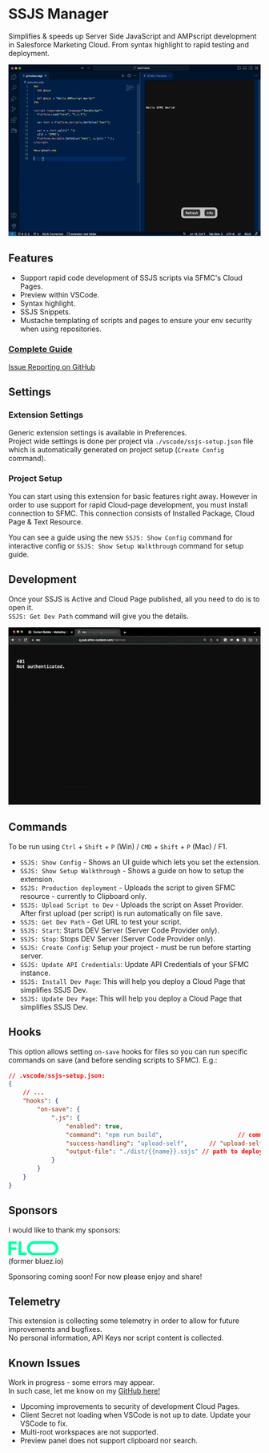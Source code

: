 # SSJS Manager

Simplifies & speeds up Server Side JavaScript and AMPscript development in Salesforce Marketing Cloud.
From syntax highlight to rapid testing and deployment.

![SSJS Manager Preview](https://raw.githubusercontent.com/FiB3/ssjs-vsc/main/images/ssjs-vsc-demo2.0.gif)

## Features

- Support rapid code development of SSJS scripts via SFMC's Cloud Pages.
- Preview within VSCode.
- Syntax highlight.
- SSJS Snippets.
- Mustache templating of scripts and pages to ensure your env security when using repositories.

### [Complete Guide](https://fibworks.com/ssjs-vsc)
[Issue Reporting on GitHub](https://github.com/FiB3/ssjs-vsc/issues)

## Settings

### Extension Settings

Generic extension settings is available in Preferences.  
Project wide settings is done per project via `./vscode/ssjs-setup.json` file which is automatically generated on project setup (`Create Config` command).

### Project Setup

You can start using this extension for basic features right away. However in order to use support for rapid Cloud-page development, you must install connection to SFMC. This connection consists of Installed Package, Cloud Page & Text Resource.

You can see a guide using the new `SSJS: Show Config` command for interactive config or `SSJS: Show Setup Walkthrough` command for setup guide.

## Development

Once your SSJS is Active and Cloud Page published, all you need to do is to open it.  
`SSJS: Get Dev Path` command will give you the details.

![SSJS Manager](https://raw.githubusercontent.com/FiB3/ssjs-vsc/main/images/ssjs-vsc-demo1.2.gif)

## Commands

To be run using `Ctrl` + `Shift` + `P` (Win) / `CMD` + `Shift` + `P` (Mac) / F1.

- `SSJS: Show Config` - Shows an UI guide which lets you set the extension.
- `SSJS: Show Setup Walkthrough` - Shows a guide on how to setup the extension.
- `SSJS: Production deployment` - Uploads the script to given SFMC resource - currently to Clipboard only.
- `SSJS: Upload Script to Dev` - Uploads the script on Asset Provider. After first upload (per script) is run automatically on file save.
- `SSJS: Get Dev Path` - Get URL to test your script.
- `SSJS: Start`: Starts DEV Server (Server Code Provider only).
- `SSJS: Stop`: Stops DEV Server (Server Code Provider only).
- `SSJS: Create Config`: Setup your project - must be run before starting server.
- `SSJS: Update API Credentials`: Update API Credentials of your SFMC instance.
- `SSJS: Install Dev Page`: This will help you deploy a Cloud Page that simplifies SSJS Dev.
- `SSJS: Update Dev Page`: This will help you deploy a Cloud Page that simplifies SSJS Dev.

## Hooks

This option allows setting `on-save` hooks for files so you can run specific commands on save (and before sending scripts to SFMC). E.g.:
```json
// .vscode/ssjs-setup.json:
{
	// ...
	"hooks": {
		"on-save": {
			".js": {
				"enabled": true, 											// is hook enabled?
				"command": "npm run build", 					// command to run
				"success-handling": "upload-self",		// "upload-self", "upload-output", "none"
				"output-file": "./dist/{{name}}.ssjs" // path to deploy, from workspace root
			}
		}
	}
}
```

## Sponsors

I would like to thank my sponsors:

[![FLO](https://raw.githubusercontent.com/FiB3/ssjs-vsc/main/images/flo.png "FLO Logo")](https://www.weareflo.com/)  
(former bluez.io)

Sponsoring coming soon! For now please enjoy and share!

## Telemetry

This extension is collecting some telemetry in order to allow for future improvements and bugfixes.  
No personal information, API Keys nor script content is collected.

## Known Issues

Work in progress - some errors may appear.  
In such case, let me know on my [GitHub here!](https://github.com/fib3/ssjs-vsc/issues)

- Upcoming improvements to security of development Cloud Pages.
- Client Secret not loading when VSCode is not up to date. Update your VSCode to fix.
- Multi-root workspaces are not supported.
- Preview panel does not support clipboard nor search.